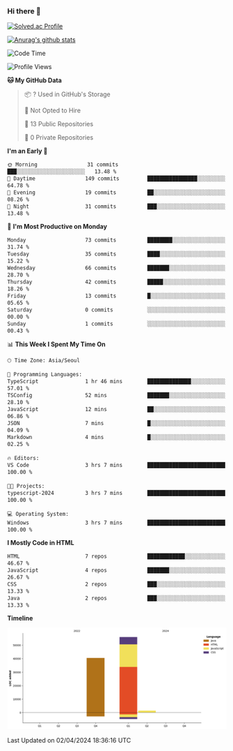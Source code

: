 ### Hi there 👋

[![Solved.ac Profile](http://mazassumnida.wtf/api/v2/generate_badge?boj=qwert3748)](https://solved.ac/qwert3748/)

[![Anurag's github stats](https://github-readme-stats.vercel.app/api?username=hong3737)](https://github.com/anuraghazra/github-readme-stats)
<!--START_SECTION:waka-->
![Code Time](http://img.shields.io/badge/Code%20Time-111%20hrs%2022%20mins-blue)

![Profile Views](http://img.shields.io/badge/Profile%20Views-19-blue)

**🐱 My GitHub Data** 

> 📦 ? Used in GitHub's Storage 
 > 
> 🚫 Not Opted to Hire
 > 
> 📜 13 Public Repositories 
 > 
> 🔑 0 Private Repositories 
 > 
**I'm an Early 🐤** 

```text
🌞 Morning                31 commits          ███░░░░░░░░░░░░░░░░░░░░░░   13.48 % 
🌆 Daytime                149 commits         ████████████████░░░░░░░░░   64.78 % 
🌃 Evening                19 commits          ██░░░░░░░░░░░░░░░░░░░░░░░   08.26 % 
🌙 Night                  31 commits          ███░░░░░░░░░░░░░░░░░░░░░░   13.48 % 
```
📅 **I'm Most Productive on Monday** 

```text
Monday                   73 commits          ████████░░░░░░░░░░░░░░░░░   31.74 % 
Tuesday                  35 commits          ████░░░░░░░░░░░░░░░░░░░░░   15.22 % 
Wednesday                66 commits          ███████░░░░░░░░░░░░░░░░░░   28.70 % 
Thursday                 42 commits          █████░░░░░░░░░░░░░░░░░░░░   18.26 % 
Friday                   13 commits          █░░░░░░░░░░░░░░░░░░░░░░░░   05.65 % 
Saturday                 0 commits           ░░░░░░░░░░░░░░░░░░░░░░░░░   00.00 % 
Sunday                   1 commits           ░░░░░░░░░░░░░░░░░░░░░░░░░   00.43 % 
```


📊 **This Week I Spent My Time On** 

```text
🕑︎ Time Zone: Asia/Seoul

💬 Programming Languages: 
TypeScript               1 hr 46 mins        ██████████████░░░░░░░░░░░   57.01 % 
TSConfig                 52 mins             ███████░░░░░░░░░░░░░░░░░░   28.10 % 
JavaScript               12 mins             ██░░░░░░░░░░░░░░░░░░░░░░░   06.86 % 
JSON                     7 mins              █░░░░░░░░░░░░░░░░░░░░░░░░   04.09 % 
Markdown                 4 mins              █░░░░░░░░░░░░░░░░░░░░░░░░   02.25 % 

🔥 Editors: 
VS Code                  3 hrs 7 mins        █████████████████████████   100.00 % 

🐱‍💻 Projects: 
typescript-2024          3 hrs 7 mins        █████████████████████████   100.00 % 

💻 Operating System: 
Windows                  3 hrs 7 mins        █████████████████████████   100.00 % 
```

**I Mostly Code in HTML** 

```text
HTML                     7 repos             ████████████░░░░░░░░░░░░░   46.67 % 
JavaScript               4 repos             ███████░░░░░░░░░░░░░░░░░░   26.67 % 
CSS                      2 repos             ███░░░░░░░░░░░░░░░░░░░░░░   13.33 % 
Java                     2 repos             ███░░░░░░░░░░░░░░░░░░░░░░   13.33 % 
```



**Timeline**

![Lines of Code chart](https://raw.githubusercontent.com/hong3737/hong3737/main/assets/bar_graph.png)


 Last Updated on 02/04/2024 18:36:16 UTC
<!--END_SECTION:waka-->
<!--
**hong3737/hong3737** is a ✨ _special_ ✨ repository because its `README.md` (this file) appears on your GitHub profile.

Here are some ideas to get you started:

- 🔭 I’m currently working on ...
- 🌱 I’m currently learning ...
- 👯 I’m looking to collaborate on ...
- 🤔 I’m looking for help with ...
- 💬 Ask me about ...
- 📫 How to reach me: ...
- 😄 Pronouns: ...
- ⚡ Fun fact: ...
-->
